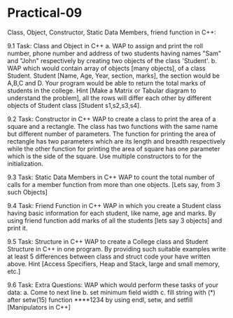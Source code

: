 # Practical-09

Class, Object, Constructor, Static Data Members, friend function in C++: 

9.1 Task: Class and Object in C++
a. WAP to assign and print the roll number, phone number and address of two students having names "Sam" and "John" respectively by creating two objects of the class 'Student'.
b. WAP which would contain array of objects [many objects], of a class Student. Student [Name, Age, Year, section, marks], the section would be A,B,C and D. Your program would be able to return the total marks of students in the college.
Hint [Make a Matrix or Tabular diagram to understand the problem], all the rows will differ each other by different objects of Student class [Student s1,s2,s3,s4].

9.2 Task: Constructor in C++
WAP to create a class to print the area of a square and a rectangle. The class has two functions with the same name but different number of parameters. The function for printing the area of rectangle has two parameters which are its length and breadth respectively while the other function for printing the area of square has one parameter which is the side of the square. Use multiple constructors to for the initialization.

9.3 Task: Static Data Members in C++
WAP to count the total number of calls for a member function from more than one objects. [Lets say, from 3 such Objects]

9.4 Task: Friend Function in C++
WAP in which you create a Student class having basic information for each student, like name, age and marks. By using friend function add marks of all the students [lets say 3 objects] and print it.

9.5 Task: Structure in C++
WAP to create a College class and Student Structure in C++ in one program. By providing such suitable examples write at least 5 differences between class and struct code your have written above. 
Hint [Access Specifiers, Heap and Stack, large and small memory, etc.]

9.6 Task: Extra Questions:
WAP which would perform these tasks of your data:
a. Come to next line
b. set minimum field width
c. fill string with (*) after setw(15) function
    ****1234
by using endl, setw, and setfill [Manipulators in C++]
